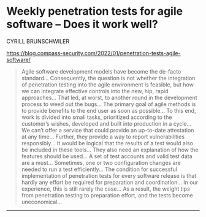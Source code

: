 # Weekly penetration tests for agile software – Does it work well?

CYRILL BRUNSCHWILER

https://blog.compass-security.com/2022/01/penetration-tests-agile-software/
<blockquote>
Agile software development models have become the de-facto standard... Consequently, the question is not whether the integration of penetration testing into the agile environment is feasible, but how we can integrate effective controls into the new, hip, rapid approaches... That led, at worst, to another round in the development process to weed out the bugs... The primary goal of agile methods is to provide benefits to the end user as soon as possible... To this end, work is divided into small tasks, prioritized according to the customer’s wishes, developed and built into production in a cycle... We can’t offer a service that could provide an up-to-date attestation at any time... Further, they provide a way to report vulnerabilities responsibly... It would be logical that the results of a test would also be included in these tools... They also need an explanation of how the features should be used... A set of test accounts and valid test data are a must... Sometimes, one or two configuration changes are needed to run a test efficiently... The condition for successful implementation of penetration tests for every software release is that hardly any effort be required for preparation and coordination... In our experience, this is still rarely the case... As a result, the weight tips from penetration testing to preparation effort, and the tests become uneconomical...
</blockquote>

---

